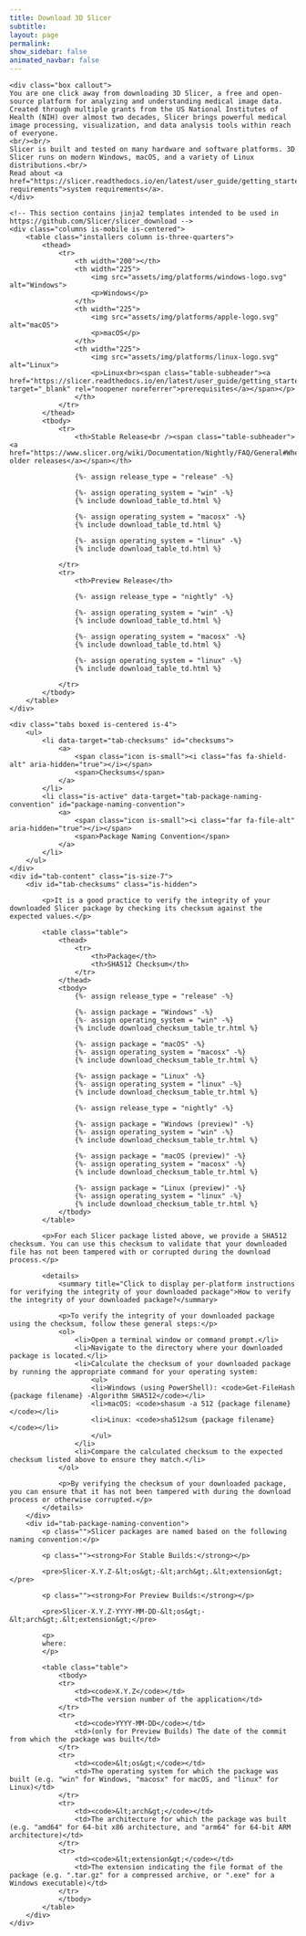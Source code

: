 ```yaml
---
title: Download 3D Slicer
subtitle:
layout: page
permalink:
show_sidebar: false
animated_navbar: false
---
```

<div class="download" markdown="0">

    <div class="box callout">
    You are one click away from downloading 3D Slicer, a free and open-source platform for analyzing and understanding medical image data.
    Created through multiple grants from the US National Institutes of Health (NIH) over almost two decades, Slicer brings powerful medical image processing, visualization, and data analysis tools within reach of everyone.
    <br/><br/>
    Slicer is built and tested on many hardware and software platforms. 3D Slicer runs on modern Windows, macOS, and a variety of Linux distributions.<br/>
    Read about <a href="https://slicer.readthedocs.io/en/latest/user_guide/getting_started.html#system-requirements">system requirements</a>.
    </div>

    <!-- This section contains jinja2 templates intended to be used in https://github.com/Slicer/slicer_download -->
    <div class="columns is-mobile is-centered">
        <table class="installers column is-three-quarters">
            <thead>
                <tr>
                    <th width="200"></th>
                    <th width="225">
                        <img src="assets/img/platforms/windows-logo.svg" alt="Windows">
                        <p>Windows</p>
                    </th>
                    <th width="225">
                        <img src="assets/img/platforms/apple-logo.svg" alt="macOS">
                        <p>macOS</p>
                    </th>
                    <th width="225">
                        <img src="assets/img/platforms/linux-logo.svg" alt="Linux">
                        <p>Linux<br><span class="table-subheader"><a href="https://slicer.readthedocs.io/en/latest/user_guide/getting_started.html#linux" target="_blank" rel="noopener noreferrer">prerequisites</a></span></p>
                    </th>
                </tr>
            </thead>
            <tbody>
                <tr>
                    <th>Stable Release<br /><span class="table-subheader"><a href="https://www.slicer.org/wiki/Documentation/Nightly/FAQ/General#Where_can_I_download_Slicer.3F">access older releases</a></span></th>

                    {%- assign release_type = "release" -%}

                    {%- assign operating_system = "win" -%}
                    {% include download_table_td.html %}

                    {%- assign operating_system = "macosx" -%}
                    {% include download_table_td.html %}

                    {%- assign operating_system = "linux" -%}
                    {% include download_table_td.html %}

                </tr>
                <tr>
                    <th>Preview Release</th>

                    {%- assign release_type = "nightly" -%}

                    {%- assign operating_system = "win" -%}
                    {% include download_table_td.html %}

                    {%- assign operating_system = "macosx" -%}
                    {% include download_table_td.html %}

                    {%- assign operating_system = "linux" -%}
                    {% include download_table_td.html %}

                </tr>
            </tbody>
        </table>
    </div>

    <div class="tabs boxed is-centered is-4">
        <ul>
            <li data-target="tab-checksums" id="checksums">
                <a>
                    <span class="icon is-small"><i class="fas fa-shield-alt" aria-hidden="true"></i></span>
                    <span>Checksums</span>
                </a>
            </li>
            <li class="is-active" data-target="tab-package-naming-convention" id="package-naming-convention">
                <a>
                    <span class="icon is-small"><i class="far fa-file-alt" aria-hidden="true"></i></span>
                    <span>Package Naming Convention</span>
                </a>
            </li>
        </ul>
    </div>
    <div id="tab-content" class="is-size-7">
        <div id="tab-checksums" class="is-hidden">

            <p>It is a good practice to verify the integrity of your downloaded Slicer package by checking its checksum against the expected values.</p>

            <table class="table">
                <thead>
                    <tr>
                        <th>Package</th>
                        <th>SHA512 Checksum</th>
                    </tr>
                </thead>
                <tbody>
                    {%- assign release_type = "release" -%}

                    {%- assign package = "Windows" -%}
                    {%- assign operating_system = "win" -%}
                    {% include download_checksum_table_tr.html %}

                    {%- assign package = "macOS" -%}
                    {%- assign operating_system = "macosx" -%}
                    {% include download_checksum_table_tr.html %}

                    {%- assign package = "Linux" -%}
                    {%- assign operating_system = "linux" -%}
                    {% include download_checksum_table_tr.html %}

                    {%- assign release_type = "nightly" -%}

                    {%- assign package = "Windows (preview)" -%}
                    {%- assign operating_system = "win" -%}
                    {% include download_checksum_table_tr.html %}

                    {%- assign package = "macOS (preview)" -%}
                    {%- assign operating_system = "macosx" -%}
                    {% include download_checksum_table_tr.html %}

                    {%- assign package = "Linux (preview)" -%}
                    {%- assign operating_system = "linux" -%}
                    {% include download_checksum_table_tr.html %}
                </tbody>
            </table>

            <p>For each Slicer package listed above, we provide a SHA512 checksum. You can use this checksum to validate that your downloaded file has not been tampered with or corrupted during the download process.</p>

            <details>
                <summary title="Click to display per-platform instructions for verifying the integrity of your downloaded package">How to verify the integrity of your downloaded package?</summary>

                <p>To verify the integrity of your downloaded package using the checksum, follow these general steps:</p>
                <ol>
                    <li>Open a terminal window or command prompt.</li>
                    <li>Navigate to the directory where your downloaded package is located.</li>
                    <li>Calculate the checksum of your downloaded package by running the appropriate command for your operating system:
                        <ul>
                        <li>Windows (using PowerShell): <code>Get-FileHash {package filename} -Algorithm SHA512</code></li>
                        <li>macOS: <code>shasum -a 512 {package filename}</code></li>
                        <li>Linux: <code>sha512sum {package filename}</code></li>
                        </ul>
                    </li>
                    <li>Compare the calculated checksum to the expected checksum listed above to ensure they match.</li>
                </ol>

                <p>By verifying the checksum of your downloaded package, you can ensure that it has not been tampered with during the download process or otherwise corrupted.</p>
            </details>
        </div>
        <div id="tab-package-naming-convention">
            <p class="">Slicer packages are named based on the following naming convention:</p>

            <p class=""><strong>For Stable Builds:</strong></p>

            <pre>Slicer-X.Y.Z-&lt;os&gt;-&lt;arch&gt;.&lt;extension&gt;</pre>

            <p class=""><strong>For Preview Builds:</strong></p>

            <pre>Slicer-X.Y.Z-YYYY-MM-DD-&lt;os&gt;-&lt;arch&gt;.&lt;extension&gt;</pre>

            <p>
            where:
            </p>

            <table class="table">
                <tbody>
                <tr>
                    <td><code>X.Y.Z</code></td>
                    <td>The version number of the application</td>
                </tr>
                <tr>
                    <td><code>YYYY-MM-DD</code></td>
                    <td>(only for Preview Builds) The date of the commit from which the package was built</td>
                </tr>
                <tr>
                    <td><code>&lt;os&gt;</code></td>
                    <td>The operating system for which the package was built (e.g. "win" for Windows, "macosx" for macOS, and "linux" for Linux)</td>
                </tr>
                <tr>
                    <td><code>&lt;arch&gt;</code></td>
                    <td>The architecture for which the package was built (e.g. "amd64" for 64-bit x86 architecture, and "arm64" for 64-bit ARM architecture)</td>
                </tr>
                <tr>
                    <td><code>&lt;extension&gt;</code></td>
                    <td>The extension indicating the file format of the package (e.g. ".tar.gz" for a compressed archive, or ".exe" for a Windows executable)</td>
                </tr>
                </tbody>
            </table>
        </div>
    </div>
</div>
